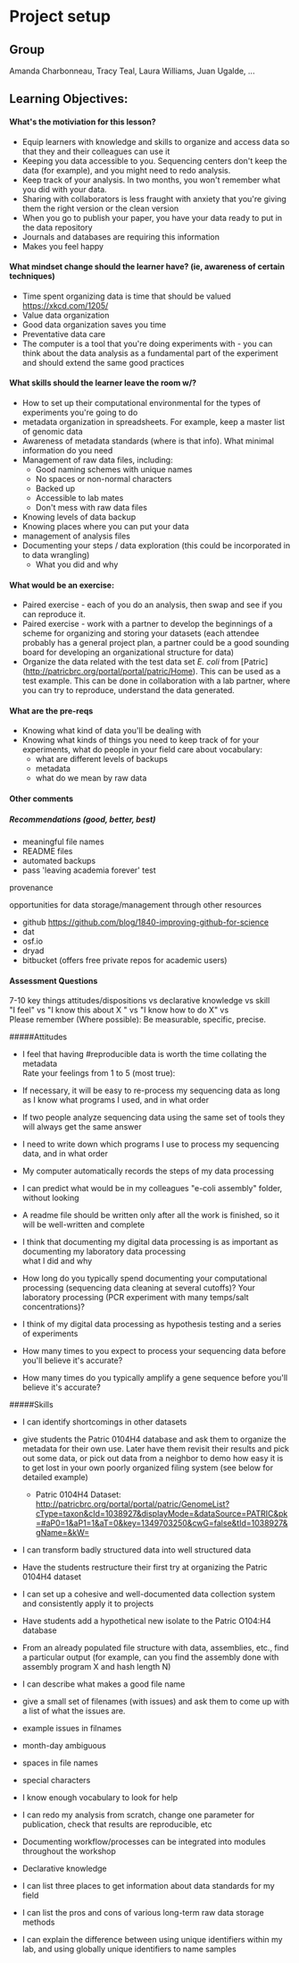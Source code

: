 Project setup
=============

Group
-----
Amanda Charbonneau, Tracy Teal, Laura Williams, Juan Ugalde, ...

Learning Objectives:
-------------------

#### What's the motiviation for this lesson?
* Equip learners with knowledge and skills to organize and access data so that they and their colleagues can use it
* Keeping you data accessible to you. Sequencing centers don't keep the data (for example), and you might need to redo analysis.
* Keep track of your analysis. In two months, you won't remember what you did with your data.
* Sharing with collaborators is less fraught with anxiety that you're giving them the right version or the clean version
* When you go to publish your paper, you have your data ready to put in the data repository
* Journals and databases are requiring this information
* Makes you feel happy 

#### What mindset change should the learner have? (ie, awareness of certain techniques)

* Time spent organizing data is time that should be valued https://xkcd.com/1205/
* Value data organization   
* Good data organization saves you time
* Preventative data care
* The computer is a tool that you're doing experiments with - you can think about the data analysis as a fundamental part of the experiment and should extend the same good practices 

#### What skills should the learner leave the room w/?
* How to set up their computational environmental for the types of experiments you're going to do
* metadata organization in spreadsheets. For example, keep a master list of genomic data
* Awareness of metadata standards (where is that info). What minimal information do you need
* Management of raw data files, including:
  * Good naming schemes with unique names
  * No spaces or non-normal characters
  * Backed up
  * Accessible to lab mates
  * Don't mess with raw data files
* Knowing levels of data backup
* Knowing places where you can put your data
* management of analysis files
* Documenting your steps / data exploration (this could be incorporated in to data wrangling)
  * What you did and why


#### What would be an exercise:

* Paired exercise - each of you do an analysis, then swap and see if you can reproduce it.
* Paired exercise - work with a partner to develop the beginnings of a scheme for organizing and storing your datasets (each attendee probably has a general project plan, a partner could be a good sounding board for developing an organizational structure for data)
* Organize the data related with the test data set *E. coli* from [Patric] (http://patricbrc.org/portal/portal/patric/Home). This can be used as a test example. This can be done in collaboration with a lab partner, where you can try to reproduce, understand the data generated.


#### What are the pre-reqs
* Knowing what kind of data you'll be dealing with
* Knowing what kinds of things you need to keep track of for your experiments, what do people in your field care about
vocabulary:
  * what are different levels of backups
  * metadata
  * what do we mean by raw data

#### Other comments

##### Recommendations (good, better, best)
* meaningful file names
* README files
* automated backups
* pass 'leaving academia forever' test


provenance

opportunities for data storage/management through other resources
- github https://github.com/blog/1840-improving-github-for-science
- dat
- osf.io
- dryad
- bitbucket (offers free private repos for academic users)

#### Assessment Questions

7-10 key things attitudes/dispositions vs declarative knowledge vs skill  
"I feel" vs "I  know this about X " vs "I know how to do X" vs   
Please remember (Where possible): Be measurable, specific, precise. 

#####Attitudes
- I feel that having #reproducible data is worth the time collating the metadata  
Rate your feelings from 1 to 5 (most true): 
 - If necessary, it will be easy to re-process my sequencing data as long as I know what programs I used, and in what order
 - If two people analyze sequencing data using the same set of tools they will always get the same answer
 - I need to write down which programs I use to process my sequencing data, and in what order
 - My computer automatically records the steps of my data processing
 - I can predict what would be in my colleagues "e-coli assembly" folder, without looking
 - A readme file should be written only after all the work is finished, so it will be well-written and complete

- I think that documenting my digital data processing is as important as documenting my laboratory data processing  
what I did and why
 - How long do you typically spend documenting your computational processing (sequencing data cleaning at several cutoffs)?  Your laboratory processing (PCR experiment with many temps/salt concentrations)?
- I think of my digital data processing as hypothesis testing and a series of experiments
 - How many times to you expect to process your sequencing data before you'll believe it's accurate?
 - How many times do you typically amplify a gene sequence before you'll believe it's accurate?

#####Skills
- I can identify shortcomings in other datasets  
 - give students the Patric 0104H4 database and ask them to organize the metadata for their own use. Later have them revisit their results and pick out some data, or pick out data from a neighbor to demo how easy it is to get lost in your own poorly organized filing system (see below for detailed example)  
   - Patric 0104H4 Dataset: http://patricbrc.org/portal/portal/patric/GenomeList?cType=taxon&cId=1038927&displayMode=&dataSource=PATRIC&pk=#aP0=1&aP1=1&aT=0&key=1349703250&cwG=false&tId=1038927&gName=&kW=
- I can transform badly structured data into well structured data
 - Have the students restructure their first try at organizing the Patric 0104H4 dataset
- I can set up a cohesive and well-documented data collection system and consistently apply it to projects
 - Have students add a hypothetical new isolate to the Patric O104:H4 database
 - From an already populated file structure with data, assemblies, etc., find a particular output (for example, can you find the assembly done with assembly program X and hash length N)

- I can describe what makes a good file name
 - give a small set of filenames (with issues) and ask them to come up with a list of what the issues are.
  - example issues in filnames
   - month-day ambiguous
   - spaces in file names
   - special characters
- I know enough vocabulary to look for help
- I can redo my analysis from scratch, change one parameter for publication, check that results are reproducible, etc
 - Documenting workflow/processes can be integrated into modules throughout the workshop
- Declarative knowledge
 - I can list three places to get information about data standards for my field
 - I can list the pros and cons of various long-term raw data storage methods
 - I can explain the difference between using unique identifiers within my lab, and using globally unique identifiers to name samples


